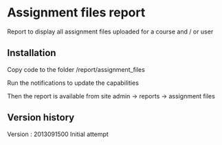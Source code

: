 Assignment files report
================

Report to display all assignment files uploaded for a course and / or user


Installation
------------

Copy code to the folder /report/assignment_files

Run the notifications to update the capabilities

Then the report is available from site admin -> reports -> assignment files

Version history
---------------

Version : 2013091500
Initial attempt